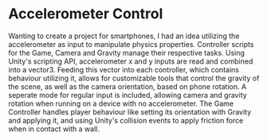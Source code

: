 # Accelerometer Control
Wanting to create a project for smartphones, I had an idea utilizing the accelerometer as input to manipulate physics properties. 
Controller scripts for the Game, Camera and Gravity manage their respective tasks. 
Using Unity's scripting API, accelerometer x and y inputs are read and combined into a vector3. 
Feeding this vector into each controller, which contains behaviour utilizing it, allows for customizable tools that control the gravity of the scene, as well as the camera orientation, based on phone rotation. 
A seperate mode for regular input is included, allowing camera and gravity rotation when running on a device with no accelerometer. 
The Game Controller handles player behaviour like setting its orientation with Gravity and applying it, and using Unity's collision events to apply friction force when in contact with a wall.
